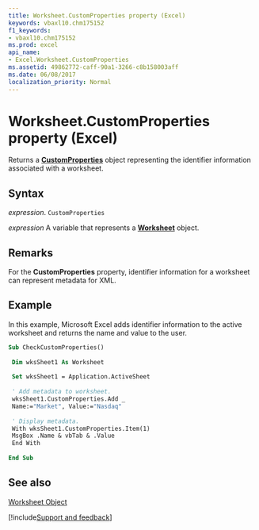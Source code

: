 ```yaml
---
title: Worksheet.CustomProperties property (Excel)
keywords: vbaxl10.chm175152
f1_keywords:
- vbaxl10.chm175152
ms.prod: excel
api_name:
- Excel.Worksheet.CustomProperties
ms.assetid: 49862772-caff-90a1-3266-c8b158003aff
ms.date: 06/08/2017
localization_priority: Normal
---
```



# Worksheet.CustomProperties property (Excel)

Returns a  **[CustomProperties](Excel.CustomProperties.md)** object representing the identifier information associated with a worksheet.


## Syntax

_expression_. `CustomProperties`

_expression_ A variable that represents a **[Worksheet](Excel.Worksheet.md)** object.


## Remarks

For the  **CustomProperties** property, identifier information for a worksheet can represent metadata for XML.


## Example

In this example, Microsoft Excel adds identifier information to the active worksheet and returns the name and value to the user.


```vb
Sub CheckCustomProperties() 
 
 Dim wksSheet1 As Worksheet 
 
 Set wksSheet1 = Application.ActiveSheet 
 
 ' Add metadata to worksheet. 
 wksSheet1.CustomProperties.Add _ 
 Name:="Market", Value:="Nasdaq" 
 
 ' Display metadata. 
 With wksSheet1.CustomProperties.Item(1) 
 MsgBox .Name & vbTab & .Value 
 End With 
 
End Sub
```


## See also


[Worksheet Object](Excel.Worksheet.md)

[!include[Support and feedback](~/includes/feedback-boilerplate.md)]
